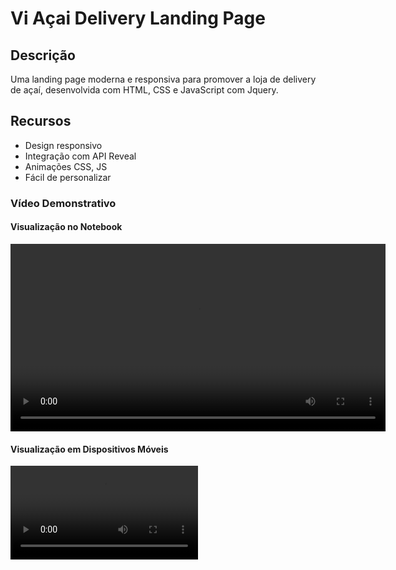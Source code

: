 # Vi Açai Delivery Landing Page

## Descrição
Uma landing page moderna e responsiva para promover a loja de delivery de açaí, desenvolvida com HTML, CSS e JavaScript com Jquery.

## Recursos
- Design responsivo
- Integração com API Reveal
- Animações CSS, JS
- Fácil de personalizar

### Vídeo Demonstrativo

#### Visualização no Notebook
<video width="600" controls>
  <source src="./midias/macbook.webm" type="video/webm">
  Seu navegador não suporta o formato de vídeo WebM.
</video>

#### Visualização em Dispositivos Móveis
<video width="300" controls>
  <source src="./midias/mobile.mp4" type="video/mp4">
  Seu navegador não suporta o formato de vídeo MP4.
</video>
